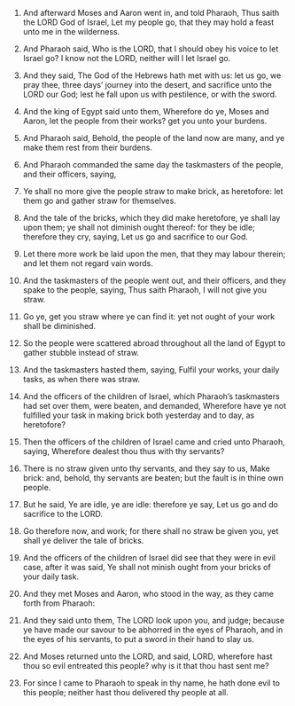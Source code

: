 1. And afterward Moses and Aaron went in, and told Pharaoh, Thus
saith the LORD God of Israel, Let my people go, that they may hold a
feast unto me in the wilderness.

2. And Pharaoh said, Who is the LORD, that I should obey his voice to
let Israel go? I know not the LORD, neither will I let Israel go.

3. And they said, The God of the Hebrews hath met with us: let us go,
we pray thee, three days’ journey into the desert, and sacrifice unto
the LORD our God; lest he fall upon us with pestilence, or with the
sword.

4. And the king of Egypt said unto them, Wherefore do ye, Moses and
Aaron, let the people from their works? get you unto your burdens.

5. And Pharaoh said, Behold, the people of the land now are many, and
ye make them rest from their burdens.

6. And Pharaoh commanded the same day the taskmasters of the people,
and their officers, saying,

7. Ye shall no more give the people straw
to make brick, as heretofore: let them go and gather straw for
themselves.

8. And the tale of the bricks, which they did make heretofore, ye
shall lay upon them; ye shall not diminish ought thereof: for they be
idle; therefore they cry, saying, Let us go and sacrifice to our God.

9. Let there more work be laid upon the men, that they may labour
therein; and let them not regard vain words.

10. And the taskmasters of the people went out, and their officers,
and they spake to the people, saying, Thus saith Pharaoh, I will not
give you straw.

11. Go ye, get you straw where ye can find it: yet not ought of your
work shall be diminished.

12. So the people were scattered abroad throughout all the land of
Egypt to gather stubble instead of straw.

13. And the taskmasters hasted them, saying, Fulfil your works, your
daily tasks, as when there was straw.

14. And the officers of the children of Israel, which Pharaoh’s
taskmasters had set over them, were beaten, and demanded, Wherefore
have ye not fulfilled your task in making brick both yesterday and to
day, as heretofore?

15. Then the officers of the children of Israel
came and cried unto Pharaoh, saying, Wherefore dealest thou thus with
thy servants?

16. There is no straw given unto thy servants, and
they say to us, Make brick: and, behold, thy servants are beaten; but
the fault is in thine own people.

17. But he said, Ye are idle, ye are idle: therefore ye say, Let us
go and do sacrifice to the LORD.

18. Go therefore now, and work; for there shall no straw be given
you, yet shall ye deliver the tale of bricks.

19. And the officers of the children of Israel did see that they were
in evil case, after it was said, Ye shall not minish ought from your
bricks of your daily task.

20. And they met Moses and Aaron, who stood in the way, as they came
forth from Pharaoh:

21. And they said unto them, The LORD look upon
you, and judge; because ye have made our savour to be abhorred in the
eyes of Pharaoh, and in the eyes of his servants, to put a sword in
their hand to slay us.

22. And Moses returned unto the LORD, and said, LORD, wherefore hast
thou so evil entreated this people? why is it that thou hast sent me?

23. For since I came to Pharaoh to speak in thy name, he hath done
evil to this people; neither hast thou delivered thy people at all.